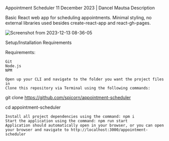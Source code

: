 Appointment Scheduler
11 December 2023 | Dancel Mautsa
Description

Basic React web app for scheduling appointments. Minimal styling, no external libraries used besides create-react-app and react-gh-pages.

![Screenshot from 2023-12-13 08-36-05](https://github.com/spicorn/appointment-scheduler/assets/70059622/4083a1d9-ba89-42ca-8cfe-4f21fb9fd7b2)

Setup/Installation Requirements

Requirements:

    Git
    Node.js
    NPM

    Open up your CLI and navigate to the folder you want the project files in
    Clone this repository via Terminal using the following commands:

git clone https://github.com/spicorn/appointment-scheduler


cd appointment-scheduler

    Install all project dependencies using the command: npm i
    Start the application using the command: npm run start
    Application should automatically open in your browser, or you can open your browser and navigate to http://localhost:3000/appointment-scheduler
